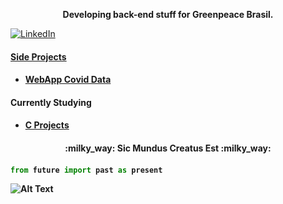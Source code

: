 <p align="center" style="font-weight:bold" color="green">Developing back-end stuff for Greenpeace Brasil.<p>
<a href="https://www.linkedin.com/in/matheus-rugolo-299a95a0/" target="_blank"><img src="https://img.shields.io/badge/LinkedIn-%230077B5.svg?&style=flat-square&logo=linkedin&logoColor=white" alt="LinkedIn">

<h4>Side Projects<h4>
  
- [WebApp Covid Data](https://brasil-covid.herokuapp.com/)
  
<h4>Currently Studying<h4>
  
- [C Projects](https://github.com/rby90/Project-Based-Tutorials-in-C)
  
<h4 align="center">:milky_way: Sic Mundus Creatus Est :milky_way:<h4> 
  
```python
from future import past as present
```

![Alt Text](https://en.wikipedia.org/wiki/Chaos_theory#/media/File:Double-compound-pendulum.gif)
